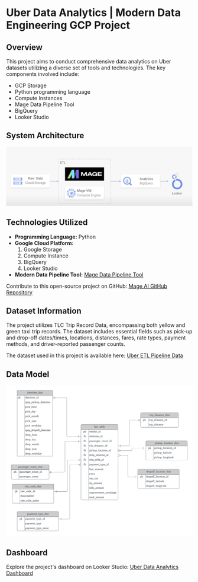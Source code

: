 # **Uber Data Analytics | Modern Data Engineering GCP Project**

## **Overview**

This project aims to conduct comprehensive data analytics on Uber datasets utilizing a diverse set of tools and technologies. The key components involved include:

- GCP Storage
- Python programming language
- Compute Instances
- Mage Data Pipeline Tool
- BigQuery
- Looker Studio

## **System Architecture**

![System Architecture](architecture.png)

## **Technologies Utilized**

- **Programming Language:** Python
- **Google Cloud Platform:**
    1. Google Storage
    2. Compute Instance
    3. BigQuery
    4. Looker Studio
- **Modern Data Pipeline Tool:** [Mage Data Pipeline Tool](https://www.mage.ai/)

Contribute to this open-source project on GitHub: [Mage AI GitHub Repository](https://github.com/mage-ai/mage-ai)

## **Dataset Information**

The project utilizes TLC Trip Record Data, encompassing both yellow and green taxi trip records. The dataset includes essential fields such as pick-up and drop-off dates/times, locations, distances, fares, rate types, payment methods, and driver-reported passenger counts.

The dataset used in this project is available here: [Uber ETL Pipeline Data](https://github.com/xylaw97/uber-ETL/blob/main/data/uber_data.csv)


## **Data Model**

![Data Model](data_model.png)

## **Dashboard**

Explore the project's dashboard on Looker Studio: [Uber Data Analytics Dashboard](https://lookerstudio.google.com/reporting/025841b9-66c5-40a8-bf86-48ba45c4f64f)